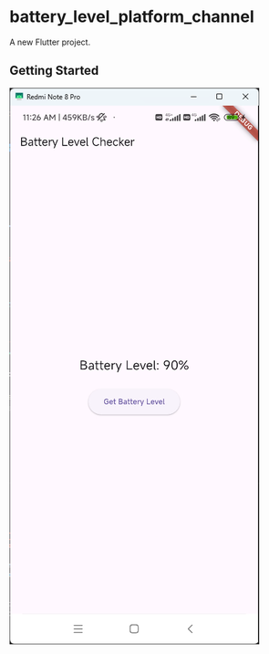 # battery_level_platform_channel

A new Flutter project.

## Getting Started

![alt text]({3A6BC9F0-BA03-461B-81AC-6696CDCE55F7}.png)